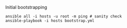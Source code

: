 Initial bootstrapping

```
ansible all -i hosts -u root -m ping # sanity check
ansible-playbook -i hosts bootstrap.yml
```
